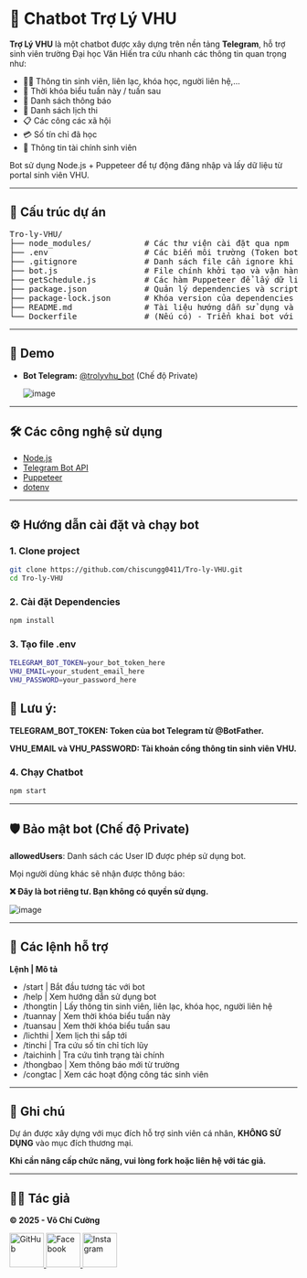 # 🤖 Chatbot Trợ Lý VHU 

**Trợ Lý VHU** là một chatbot được xây dựng trên nền tảng **Telegram**, hỗ trợ sinh viên trường Đại học Văn Hiến tra cứu nhanh các thông tin quan trọng như:

- 🧑‍🎓 Thông tin sinh viên, liên lạc, khóa học, người liên hệ,...
- 📅 Thời khóa biểu tuần này / tuần sau
- 🔔 Danh sách thông báo
- 🧾 Danh sách lịch thi
- 📋 Các công các xã hội
- 💳 Số tín chỉ đã học
- 💸 Thông tin tài chính sinh viên

Bot sử dụng Node.js + Puppeteer để tự động đăng nhập và lấy dữ liệu từ portal sinh viên VHU.

---

## 📂 Cấu trúc dự án

<pre>
Tro-ly-VHU/
├── node_modules/           # Các thư viện cài đặt qua npm
├── .env                    # Các biến môi trường (Token bot, tài khoản VHU)
├── .gitignore              # Danh sách file cần ignore khi push Git
├── bot.js                  # File chính khởi tạo và vận hành bot Telegram
├── getSchedule.js          # Các hàm Puppeteer để lấy dữ liệu portal VHU
├── package.json            # Quản lý dependencies và scripts
├── package-lock.json       # Khóa version của dependencies
├── README.md               # Tài liệu hướng dẫn sử dụng và cài đặt
└── Dockerfile              # (Nếu có) - Triển khai bot với Docker
</pre>


---

## 🚀 Demo

- **Bot Telegram:** [@trolyvhu_bot](https://t.me/trolyvhu_bot) (Chế độ Private)
  
  ![image](https://github.com/user-attachments/assets/94c6c67f-bb5b-48a3-9dff-af1ce4b7cb13)


---

## 🛠 Các công nghệ sử dụng

- [Node.js](https://nodejs.org/)
- [Telegram Bot API](https://core.telegram.org/bots/api)
- [Puppeteer](https://pptr.dev/)
- [dotenv](https://www.npmjs.com/package/dotenv)

---

## ⚙️ Hướng dẫn cài đặt và chạy bot

### 1. Clone project

```bash
git clone https://github.com/chiscungg0411/Tro-ly-VHU.git
cd Tro-ly-VHU
```

### 2. Cài đặt Dependencies

```bash
npm install
```

### 3. Tạo file .env
```bash
TELEGRAM_BOT_TOKEN=your_bot_token_here
VHU_EMAIL=your_student_email_here
VHU_PASSWORD=your_password_here
```

## 📢 Lưu ý:

**TELEGRAM_BOT_TOKEN: Token của bot Telegram từ @BotFather.**

**VHU_EMAIL và VHU_PASSWORD: Tài khoản cổng thông tin sinh viên VHU.**

### 4. Chạy Chatbot
```bash
npm start
```
---

## 🛡️ Bảo mật bot (Chế độ Private)

**allowedUsers**: Danh sách các User ID được phép sử dụng bot.

Mọi người dùng khác sẽ nhận được thông báo:

**❌ Đây là bot riêng tư. Bạn không có quyền sử dụng.**

![image](https://github.com/user-attachments/assets/b356792b-b32d-4f2f-ac58-bfda8c83d314)


---

## 📜 Các lệnh hỗ trợ

**Lệnh | Mô tả**
- /start | Bắt đầu tương tác với bot
- /help | Xem hướng dẫn sử dụng bot
- /thongtin | Lấy thông tin sinh viên, liên lạc, khóa học, người liên hệ
- /tuannay | Xem thời khóa biểu tuần này
- /tuansau | Xem thời khóa biểu tuần sau
- /lichthi | Xem lịch thi sắp tới
- /tinchi | Tra cứu số tín chỉ tích lũy
- /taichinh | Tra cứu tình trạng tài chính
- /thongbao | Xem thông báo mới từ trường
- /congtac | Xem các hoạt động công tác sinh viên

---

## 📣 Ghi chú

Dự án được xây dựng với mục đích hỗ trợ sinh viên cá nhân, **KHÔNG SỬ DỤNG** vào mục đích thương mại.

**Khi cần nâng cấp chức năng, vui lòng fork hoặc liên hệ với tác giả.**

---

## 👨‍💻 Tác giả
**© 2025 - Võ Chí Cường**
<p align="left">
  <a href="https://github.com/chiscungg0411" target="_blank">
    <img src="https://img.icons8.com/?size=100&id=12598&format=png&color=ffffff" alt="GitHub" style="height:60px;" />
  </a>
  <a href="https://facebook.com/ChiCuongDeyy" target="_blank">
    <img src="https://img.icons8.com/?size=100&id=118468&format=png&color=0865FE" alt="Facebook" style="height:60px;" />
  </a>
  <a href="https://instagram.com/vochicuong_" target="_blank">
    <img src="https://img.icons8.com/ios/40/E4405F/instagram-new.png" alt="Instagram" style="height:60px;" />
  </a>
</p>
